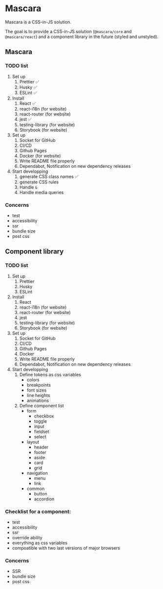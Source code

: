 # Mascara

Mascara is a CSS-in-JS solution.

The goal is to provide a CSS-in-JS solution (`@mascara/core` and `@mascara/react`) and a component library in the future (styled and unstyled).

## Mascara

### TODO list

1. Set up
   1. Prettier ✅
   2. Husky ✅
   3. ESLint ✅
2. Install
   1. React ✅
   2. react-i18n (for website)
   3. react-router (for website)
   4. jest ✅
   5. testing-library (for website)
   6. Storybook (for website)
3. Set up
   1. Socket for GitHub
   2. CI/CD
   3. Github Pages
   4. Docker (for website)
   5. Write README file properly
   6. Dependabot, Notification on new dependency releases
4. Start developping
   1. generate CSS class names ✅
   2. generate CSS rules
   3. Handle `&`
   4. Handle media queries

### Concerns

- test
- accessibility
- ssr
- bundle size
- post css

## Component library

### TODO list

1. Set up
   1. Prettier
   2. Husky
   3. ESLint
2. Install
   1. React
   2. react-i18n (for website)
   3. react-router (for website)
   4. jest
   5. testing-library (for website)
   6. Storybook (for website)
3. Set up
   1. Socket for GitHub
   2. CI/CD
   3. Github Pages
   4. Docker
   5. Write README file properly
   6. Dependabot, Notification on new dependency releases
4. Start developping
   1. Define tokens as css variables
      - colors
      - breakpoints
      - font sizes
      - line heights
      - animations
   2. Define component list
      - form
        - checkbox
        - toggle
        - input
        - fieldset
        - select
      - layout
        - header
        - footer
        - aside
        - card
        - grid
      - navigation
        - menu
        - link
      - common
        - button
        - accordion

### Checklist for a component:

- test
- accessibility
- ssr
- override ability
- everything as css variables
- compoatible with two last versions of major browsers

### Concerns

- SSR
- bundle size
- post css
